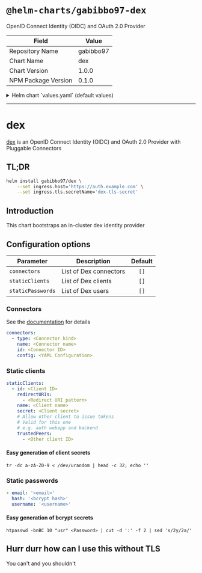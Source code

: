 # `@helm-charts/gabibbo97-dex`

OpenID Connect Identity (OIDC) and OAuth 2.0 Provider

| Field               | Value     |
| ------------------- | --------- |
| Repository Name     | gabibbo97 |
| Chart Name          | dex       |
| Chart Version       | 1.0.0     |
| NPM Package Version | 0.1.0     |

<details>

<summary>Helm chart `values.yaml` (default values)</summary>

```yaml
# Default values for dex.
# This is a YAML-formatted file.
# Declare variables to be passed into your templates.

replicaCount: 1

image:
  repository: quay.io/dexidp/dex
  tag: v2.14.0
  pullPolicy: IfNotPresent

nameOverride: ''
fullnameOverride: ''

ingress:
  annotations: {}
  # kubernetes.io/ingress.class: nginx
  # kubernetes.io/tls-acme: "true"
  host: chart-example.local
  tls:
    secretName: ''

resources:
  {}
  # limits:
  #  cpu: 100m
  #  memory: 128Mi
  # requests:
  #  cpu: 100m
  #  memory: 128Mi

nodeSelector: {}

tolerations: []

affinity: {}

# Dex configuration
connectors: []
staticClients: []
staticPasswords: []
```

</details>

---

# dex

[dex](https://github.com/dexidp/dex) is an OpenID Connect Identity (OIDC) and OAuth 2.0 Provider with Pluggable Connectors

## TL;DR

```bash
helm install gabibbo97/dex \
    --set ingress.host='https://auth.example.com' \
    --set ingress.tls.secretName='dex-tls-secret'
```

## Introduction

This chart bootstraps an in-cluster dex identity provider

## Configuration options

| Parameter         | Description            | Default |
| ----------------- | ---------------------- | :-----: |
| `connectors`      | List of Dex connectors |  `[]`   |
| `staticClients`   | List of Dex clients    |  `[]`   |
| `staticPasswords` | List of Dex users      |  `[]`   |

### Connectors

See the [documentation](https://github.com/dexidp/dex/tree/master/Documentation/connectors) for details

```yaml
connectors:
  - type: <Connector kind>
    name: <Connector name>
    id: <Connector ID>
    config: <YAML Configuration>
```

### Static clients

```yaml
staticClients:
  - id: <Client ID>
    redirectURIs:
      - <Redirect URI pattern>
    name: <Client name>
    secret: <Client secret>
    # Allow other client to issue tokens
    # Valid for this one
    # e.g. auth webapp and backend
    trustedPeers:
      - <Other client ID>
```

#### Easy generation of client secrets

`tr -dc a-zA-Z0-9 < /dev/urandom | head -c 32; echo ''`

### Static passwords

```yaml
- email: '<email>'
  hash: '<bcrypt hash>'
  username: '<username>'
```

#### Easy generation of bcrypt secrets

`htpasswd -bnBC 10 "usr" <Password> | cut -d ':' -f 2 | sed 's/2y/2a/'`

## Hurr durr how can I use this without TLS

You can't and you shouldn't
